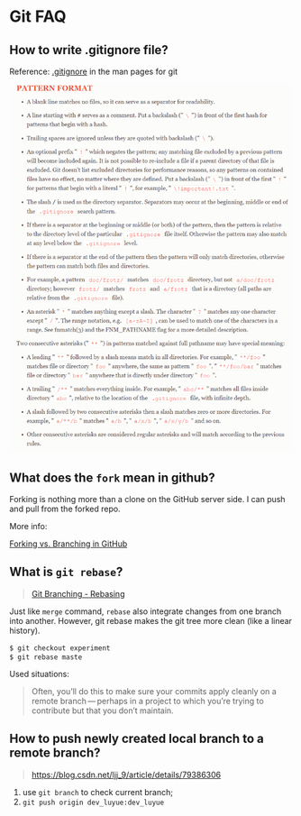 # Git FAQ

## How to write .gitignore file?

Reference: [.gitignore](https://git-scm.com/docs/gitignore) in the man pages for git

![how-to-write-gitignore](./images/gitignore-pattern.PNG)

## What does the `fork` mean in github?

Forking is nothing more than a clone on the GitHub server side. I can push and pull from the forked repo.

More info:

[Forking vs. Branching in GitHub](https://stackoverflow.com/questions/3611256/forking-vs-branching-in-github)

## What is `git rebase`?

> [Git Branching - Rebasing](https://git-scm.com/book/en/v2/Git-Branching-Rebasing)

Just like `merge` command, `rebase` also integrate changes from one branch into another. However, git rebase makes the git tree more clean (like a linear history).

```
$ git checkout experiment
$ git rebase maste
```

Used situations:

> Often, you’ll do this to make sure your commits apply cleanly on a remote branch — perhaps in a project to which you’re trying to contribute but that you don’t maintain.

## How to push newly created local branch to a remote branch?

> https://blog.csdn.net/ljj_9/article/details/79386306

1. use `git branch` to check current branch;
2. `git push origin dev_luyue:dev_luyue`

